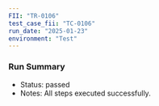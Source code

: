 ```yaml
---
FII: "TR-0106"
test_case_fii: "TC-0106"
run_date: "2025-01-23"
environment: "Test"
---
```


### Run Summary
- Status: passed
- Notes: All steps executed successfully.